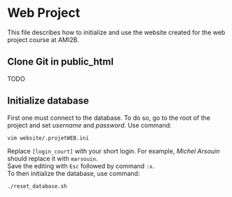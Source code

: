 # Web Project

This file describes how to initialize and use the website created for the web project course at AMI2B.  

## Clone Git in public_html

TODO

## Initialize database

First one must connect to the database. To do so, go to the root of the project and set *username* and *password*. Use command:
```
vim website/.projetWEB.ini
```
Replace `[login_court]` with your short login. For example, *Michel Arsouin* should replace it with `marsouin`.  
Save the editing with `Esc` followed by command `:x`.  
To then initialize the database, use command:
```
./reset_database.sh
```

